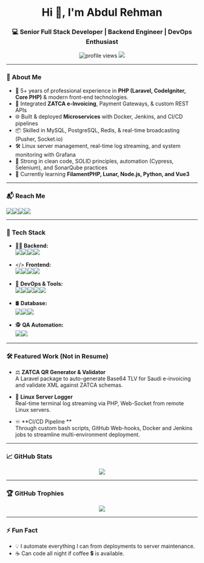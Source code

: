 

<h1 align="center">Hi 👋, I'm Abdul Rehman</h1>
<h3 align="center">💻 Senior Full Stack Developer | Backend Engineer | DevOps Enthusiast</h3>

<p align="center">
  <img src="https://komarev.com/ghpvc/?username=AbdulRehman-98&label=Profile%20views&color=0e75b6&style=flat" alt="profile views" />
  <img src="https://readme-typing-svg.demolab.com/?lines=Clean+Code+Practitioner;ZATCA+Integration+Specialist;CI/CD+and+DevOps+Engineer;Backend+&+Frontend+Expert&center=true&width=500&height=25" />
</p>

---

### 🚀 About Me

- 🔧 5+ years of professional experience in **PHP (Laravel, CodeIgniter, Core PHP)** & modern front-end technologies.
- 🔄 Integrated **ZATCA e-Invoicing**, Payment Gateways, & custom REST APIs
- 🌐 Built & deployed **Microservices** with Docker, Jenkins, and CI/CD pipelines
- 📦 Skilled in MySQL, PostgreSQL, Redis, & real-time broadcasting (Pusher, Socket.io)
- 🛠️ Linux server management, real-time log streaming, and system monitoring with Grafana
- 🧰 Strong in clean code, SOLID principles, automation (Cypress, Selenium), and SonarQube practices
- 🎯 Currently learning **FilamentPHP, Lunar, Node.js, Python, and Vue3**

---

### 📬 Reach Me

<p align="left">
  <a href="mailto:rehmanabdul930@gmail.com"><img src="https://img.shields.io/badge/email-%23D14836.svg?&style=for-the-badge&logo=gmail&logoColor=white" /></a><a href="https://linkedin.com/in/abdul--rehman"><img src="https://img.shields.io/badge/linkedin-%230077B5.svg?&style=for-the-badge&logo=linkedin&logoColor=white" /></a><a href="https://github.com/AbdulRehman-98"><img src="https://img.shields.io/badge/github-%2312100E.svg?&style=for-the-badge&logo=github&logoColor=white" /></a><a href="https://drive.google.com/file/d/1tuM1rZ0yKWYIJi9bzWk5a1UvrovkfsPQ/view?usp=sharing"><img src="https://img.shields.io/badge/Resume-📄-green?style=for-the-badge" /></a>
</p>

---

### 🧠 Tech Stack

<p align="center">

  <!-- Backend -->
  - 👨‍💻 **Backend:**  
  <img src="https://img.shields.io/badge/PHP-777BB4?style=for-the-badge&logo=php&logoColor=white" /><img src="https://img.shields.io/badge/Laravel-F55247?style=for-the-badge&logo=laravel&logoColor=white" /><img src="https://img.shields.io/badge/CodeIgniter-DD4814?style=for-the-badge&logo=codeigniter&logoColor=white" /><img src="https://img.shields.io/badge/Node.js-339933?style=for-the-badge&logo=node.js&logoColor=white" />
  
  <!-- Frontend -->
   - </> **Frontend:**  
  <img src="https://img.shields.io/badge/HTML5-E34F26?style=for-the-badge&logo=html5&logoColor=white" /><img src="https://img.shields.io/badge/CSS3-1572B6?style=for-the-badge&logo=css3&logoColor=white" /><img src="https://img.shields.io/badge/JavaScript-F7DF1E?style=for-the-badge&logo=javascript&logoColor=black" /><img src="https://img.shields.io/badge/Vue.js-35495E?style=for-the-badge&logo=vue.js&logoColor=4FC08D" />
  
  <!-- DevOps & Tools -->
  - 🐧 **DevOps & Tools:**  
  <img src="https://img.shields.io/badge/Docker-2496ED?style=for-the-badge&logo=docker&logoColor=white" /><img src="https://img.shields.io/badge/Jenkins-D24939?style=for-the-badge&logo=jenkins&logoColor=white" /><img src="https://img.shields.io/badge/Linux-FCC624?style=for-the-badge&logo=linux&logoColor=black" /><img src="https://img.shields.io/badge/Git-F05032?style=for-the-badge&logo=git&logoColor=white" /><img src="https://img.shields.io/badge/Grafana-F46800?style=for-the-badge&logo=grafana&logoColor=white" />
  
  <!-- Database -->
  - 🛢️ **Database:**  
  <img src="https://img.shields.io/badge/MySQL-00758F?style=for-the-badge&logo=mysql&logoColor=white" /><img src="https://img.shields.io/badge/PostgreSQL-336791?style=for-the-badge&logo=postgresql&logoColor=white" /><img src="https://img.shields.io/badge/Redis-DC382D?style=for-the-badge&logo=redis&logoColor=white" />
  
  <!-- QA Automation -->
  - 🕵 **QA Automation:**  
  <img src="https://img.shields.io/badge/Selenium-43B02A?style=for-the-badge&logo=selenium&logoColor=white" /><img src="https://img.shields.io/badge/Cypress-17202C?style=for-the-badge&logo=cypress&logoColor=white" />
</p>

---

### 🛠️ Featured Work (Not in Resume)

- ⚖️ **ZATCA QR Generator & Validator**  
  A Laravel package to auto-generate Base64 TLV for Saudi e-invoicing and validate XML against ZATCA schemas.

- 📡 **Linux Server Logger**  
  Real-time terminal log streaming via PHP, Web-Socket from remote Linux servers.

- ♾️ **CI/CD Pipeline **  
  Through custom bash scripts, GitHub Web-hooks, Docker and Jenkins jobs to streamline multi-environment deployment.

---

### 📈 GitHub Stats

<p align="center">
  <img src="https://github-readme-stats.vercel.app/api/top-langs/?username=AbdulRehman-98&layout=compact&theme=tokyonight" />
</p>

---

### 🏆 GitHub Trophies

<p align="center">
  <img src="https://github-profile-trophy.vercel.app/?username=AbdulRehman-98&theme=dracula&column=4" />
</p>

---

### ⚡ Fun Fact

- 💡 I automate everything I can from deployments to server maintenance.
- ☕ Can code all night if coffee 💲 is available.
